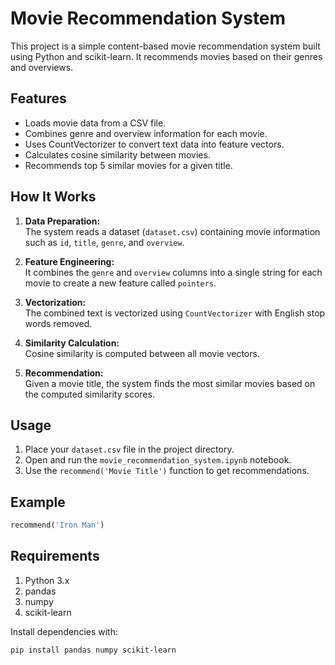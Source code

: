 # Movie Recommendation System

This project is a simple content-based movie recommendation system built using Python and scikit-learn. It recommends movies based on their genres and overviews.

## Features

- Loads movie data from a CSV file.
- Combines genre and overview information for each movie.
- Uses CountVectorizer to convert text data into feature vectors.
- Calculates cosine similarity between movies.
- Recommends top 5 similar movies for a given title.

## How It Works

1. **Data Preparation:**  
   The system reads a dataset (`dataset.csv`) containing movie information such as `id`, `title`, `genre`, and `overview`.

2. **Feature Engineering:**  
   It combines the `genre` and `overview` columns into a single string for each movie to create a new feature called `pointers`.

3. **Vectorization:**  
   The combined text is vectorized using `CountVectorizer` with English stop words removed.

4. **Similarity Calculation:**  
   Cosine similarity is computed between all movie vectors.

5. **Recommendation:**  
   Given a movie title, the system finds the most similar movies based on the computed similarity scores.

## Usage

1. Place your `dataset.csv` file in the project directory.
2. Open and run the `movie_recommendation_system.ipynb` notebook.
3. Use the `recommend('Movie Title')` function to get recommendations.

## Example

```python
recommend('Iron Man')
```

## Requirements

1. Python 3.x
2. pandas
3. numpy
4. scikit-learn

Install dependencies with:

```bash
pip install pandas numpy scikit-learn
```
